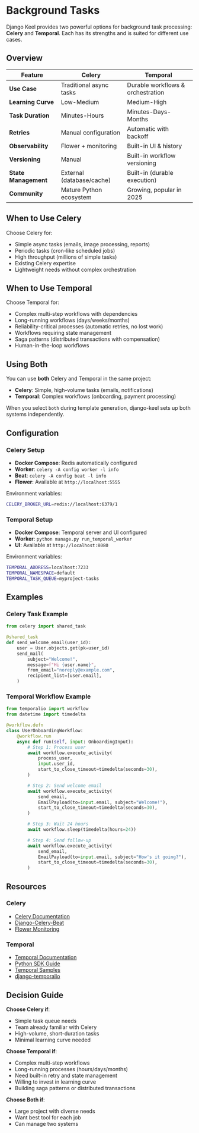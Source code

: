 # Background Tasks

Django Keel provides two powerful options for background task processing: **Celery** and **Temporal**. Each has its strengths and is suited for different use cases.

## Overview

| Feature | Celery | Temporal |
|---------|--------|----------|
| **Use Case** | Traditional async tasks | Durable workflows & orchestration |
| **Learning Curve** | Low-Medium | Medium-High |
| **Task Duration** | Minutes-Hours | Minutes-Days-Months |
| **Retries** | Manual configuration | Automatic with backoff |
| **Observability** | Flower + monitoring | Built-in UI & history |
| **Versioning** | Manual | Built-in workflow versioning |
| **State Management** | External (database/cache) | Built-in (durable execution) |
| **Community** | Mature Python ecosystem | Growing, popular in 2025 |

## When to Use Celery

Choose Celery for:
- Simple async tasks (emails, image processing, reports)
- Periodic tasks (cron-like scheduled jobs)
- High throughput (millions of simple tasks)
- Existing Celery expertise
- Lightweight needs without complex orchestration

## When to Use Temporal

Choose Temporal for:
- Complex multi-step workflows with dependencies
- Long-running workflows (days/weeks/months)
- Reliability-critical processes (automatic retries, no lost work)
- Workflows requiring state management
- Saga patterns (distributed transactions with compensation)
- Human-in-the-loop workflows

## Using Both

You can use **both** Celery and Temporal in the same project:
- **Celery**: Simple, high-volume tasks (emails, notifications)
- **Temporal**: Complex workflows (onboarding, payment processing)

When you select `both` during template generation, django-keel sets up both systems independently.

## Configuration

### Celery Setup

- **Docker Compose**: Redis automatically configured
- **Worker**: `celery -A config worker -l info`
- **Beat**: `celery -A config beat -l info`
- **Flower**: Available at `http://localhost:5555`

Environment variables:
```bash
CELERY_BROKER_URL=redis://localhost:6379/1
```

### Temporal Setup

- **Docker Compose**: Temporal server and UI configured
- **Worker**: `python manage.py run_temporal_worker`
- **UI**: Available at `http://localhost:8080`

Environment variables:
```bash
TEMPORAL_ADDRESS=localhost:7233
TEMPORAL_NAMESPACE=default
TEMPORAL_TASK_QUEUE=myproject-tasks
```

## Examples

### Celery Task Example

```python
from celery import shared_task

@shared_task
def send_welcome_email(user_id):
    user = User.objects.get(pk=user_id)
    send_mail(
        subject="Welcome!",
        message=f"Hi {user.name}",
        from_email="noreply@example.com",
        recipient_list=[user.email],
    )
```

### Temporal Workflow Example

```python
from temporalio import workflow
from datetime import timedelta

@workflow.defn
class UserOnboardingWorkflow:
    @workflow.run
    async def run(self, input: OnboardingInput):
        # Step 1: Process user
        await workflow.execute_activity(
            process_user,
            input.user_id,
            start_to_close_timeout=timedelta(seconds=30),
        )

        # Step 2: Send welcome email
        await workflow.execute_activity(
            send_email,
            EmailPayload(to=input.email, subject="Welcome!"),
            start_to_close_timeout=timedelta(seconds=30),
        )

        # Step 3: Wait 24 hours
        await workflow.sleep(timedelta(hours=24))

        # Step 4: Send follow-up
        await workflow.execute_activity(
            send_email,
            EmailPayload(to=input.email, subject="How's it going?"),
            start_to_close_timeout=timedelta(seconds=30),
        )
```

## Resources

### Celery
- [Celery Documentation](https://docs.celeryq.dev/)
- [Django-Celery-Beat](https://django-celery-beat.readthedocs.io/)
- [Flower Monitoring](https://flower.readthedocs.io/)

### Temporal
- [Temporal Documentation](https://docs.temporal.io/)
- [Python SDK Guide](https://docs.temporal.io/develop/python)
- [Temporal Samples](https://github.com/temporalio/samples-python)
- [django-temporalio](https://github.com/RegioHelden/django-temporalio)

## Decision Guide

**Choose Celery if**:
- Simple task queue needs
- Team already familiar with Celery
- High-volume, short-duration tasks
- Minimal learning curve needed

**Choose Temporal if**:
- Complex multi-step workflows
- Long-running processes (hours/days/months)
- Need built-in retry and state management
- Willing to invest in learning curve
- Building saga patterns or distributed transactions

**Choose Both if**:
- Large project with diverse needs
- Want best tool for each job
- Can manage two systems
